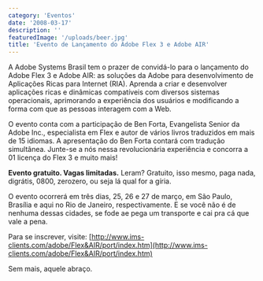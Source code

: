 ```yaml
---
category: 'Eventos'
date: '2008-03-17'
description: ''
featuredImage: '/uploads/beer.jpg'
title: 'Evento de Lançamento do Adobe Flex 3 e Adobe AIR'
---
```


A Adobe Systems Brasil tem o prazer de convidá-lo para o lançamento do Adobe Flex 3 e Adobe AIR: as soluções da Adobe para desenvolvimento de Aplicações Ricas para Internet (RIA). Aprenda a criar e desenvolver aplicações ricas e dinâmicas compatíveis com diversos sistemas operacionais, aprimorando a experiência dos usuários e modificando a forma com que as pessoas interagem com a Web.

O evento conta com a participação de Ben Forta, Evangelista Senior da Adobe Inc., especialista em Flex e autor de vários livros traduzidos em mais de 15 idiomas. A apresentação do Ben Forta contará com tradução simultânea. Junte-se a nós nessa revolucionária experiência e concorra a 01 licença do Flex 3 e muito mais!

**Evento gratuito. Vagas limitadas.** Leram? Gratuito, isso mesmo, paga nada, digrátis, 0800, zerozero, ou seja lá qual for a gíria.

O evento ocorrerá em três dias, 25, 26 e 27 de março, em São Paulo, Brasília e aqui no Rio de Janeiro, respectivamente. E se você não é de nenhuma dessas cidades, se fode ae pega um transporte e cai pra cá que vale a pena.

Para se inscrever, visite: [http://www.ims-clients.com/adobe/Flex&AIR/port/index.htm](http://www.ims-clients.com/adobe/Flex&AIR/port/index.htm)

Sem mais, aquele abraço.
